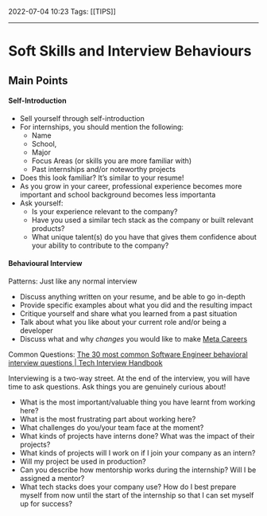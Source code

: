 2022-07-04 10:23
Tags: [[TIPS]] 
- - - - - - - - - - - - - - - - - - - - - - - - - - - - -   
# Soft Skills and Interview Behaviours

## Main Points

#### Self-Introduction

- Sell yourself through self-introduction
- For internships, you should mention the following: 
	- Name 
	- School, 
	- Major 
	- Focus Areas (or skills you are more familiar with) 
	- Past internships and/or noteworthy projects 
- Does this look familiar? It’s similar to your resume! 
- As you grow in your career, professional experience becomes more important and school background becomes less importanta
- Ask yourself:
	- Is your experience relevant to the company? 
	- Have you used a similar tech stack as the company or built relevant products?
	- What unique talent(s) do you have that gives them confidence about your ability to contribute to the company?

#### Behavioural Interview

Patterns: Just like any normal interview
- Discuss anything written on your resume, and be able to go in-depth
- Provide specific examples about what you did and the resulting impact 
- Critique yourself and share what you learned from a past situation 
- Talk about what you like about your current role and/or being a developer 
- Discuss what and why *changes* you would like to make
[Meta Careers](https://www.metacareers.com/swe-prep-onsite/)

Common Questions: [The 30 most common Software Engineer behavioral interview questions | Tech Interview Handbook](https://www.techinterviewhandbook.org/behavioral-interview-questions/)

 Interviewing is a two-way street. At the end of the interview, you will have time to ask questions. Ask things you are genuinely curious about!

- What is the most important/valuable thing you have learnt from working here? 
- What is the most frustrating part about working here? 
- What challenges do you/your team face at the moment?
- What kinds of projects have interns done? What was the impact of their projects? 
- What kinds of projects will I work on if I join your company as an intern? 
- Will my project be used in production? 
- Can you describe how mentorship works during the internship? Will I be assigned a mentor? 
- What tech stacks does your company use? How do I best prepare myself from now until the start of the internship so that I can set myself up for success?


